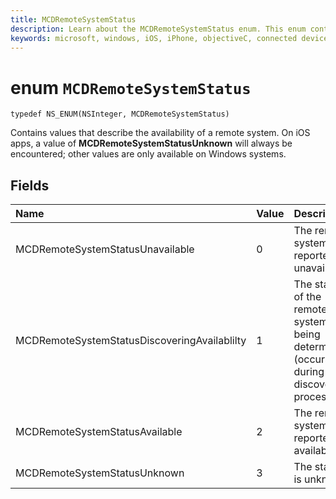 ```yaml
---
title: MCDRemoteSystemStatus
description: Learn about the MCDRemoteSystemStatus enum. This enum contains values that describe the availability of a remote system.
keywords: microsoft, windows, iOS, iPhone, objectiveC, connected devices, Project Rome
---
```


# enum `MCDRemoteSystemStatus` 

```
typedef NS_ENUM(NSInteger, MCDRemoteSystemStatus)
```  
Contains values that describe the availability of a remote system. On iOS apps, a value of **MCDRemoteSystemStatusUnknown** will always be encountered; other values are only available on Windows systems.

## Fields

| Name                              | Value | Description                    |
|:----------------------------------|:------|:-------------------------------|
| MCDRemoteSystemStatusUnavailable | 0 | The remote system is reported as unavailable. |
| MCDRemoteSystemStatusDiscoveringAvailablilty | 1 | The status of the remote system is being determined (occurs during the discovery process). |
| MCDRemoteSystemStatusAvailable | 2 | The remote system is reported as available. |
| MCDRemoteSystemStatusUnknown | 3 | The status is unknown. |
